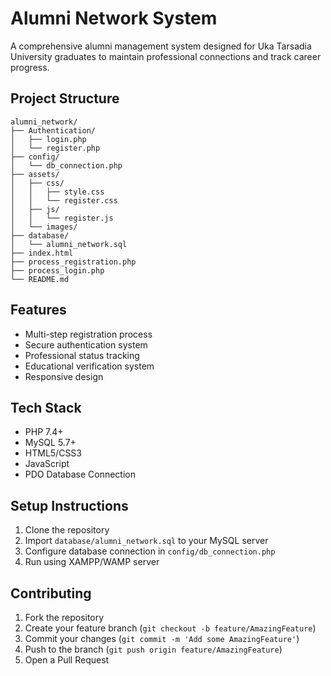 # Alumni Network System

A comprehensive alumni management system designed for Uka Tarsadia University graduates to maintain professional connections and track career progress.

## Project Structure
```
alumni_network/
├── Authentication/
│   ├── login.php
│   └── register.php
├── config/
│   └── db_connection.php
├── assets/
│   ├── css/
│   │   ├── style.css
│   │   └── register.css
│   ├── js/
│   │   └── register.js
│   └── images/
├── database/
│   └── alumni_network.sql
├── index.html
├── process_registration.php
├── process_login.php
└── README.md
```
## Features
- Multi-step registration process
- Secure authentication system
- Professional status tracking
- Educational verification system
- Responsive design

## Tech Stack
- PHP 7.4+
- MySQL 5.7+
- HTML5/CSS3
- JavaScript
- PDO Database Connection

## Setup Instructions
1. Clone the repository
2. Import `database/alumni_network.sql` to your MySQL server
3. Configure database connection in `config/db_connection.php`
4. Run using XAMPP/WAMP server

## Contributing
1. Fork the repository
2. Create your feature branch (`git checkout -b feature/AmazingFeature`)
3. Commit your changes (`git commit -m 'Add some AmazingFeature'`)
4. Push to the branch (`git push origin feature/AmazingFeature`)
5. Open a Pull Request